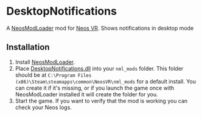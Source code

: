 ﻿# DesktopNotifications

A [NeosModLoader](https://github.com/zkxs/NeosModLoader) mod for [Neos VR](https://neos.com/). Shows notifications in desktop mode

## Installation
1. Install [NeosModLoader](https://github.com/zkxs/NeosModLoader).
1. Place [DesktopNotifications.dll](https://github.com/badhaloninja/DesktopNotifications/releases/latest/download/DesktopNotifications.dll) into your `nml_mods` folder. This folder should be at `C:\Program Files (x86)\Steam\steamapps\common\NeosVR\nml_mods` for a default install. You can create it if it's missing, or if you launch the game once with NeosModLoader installed it will create the folder for you.
1. Start the game. If you want to verify that the mod is working you can check your Neos logs.